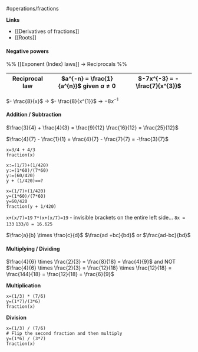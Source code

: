 #operations/fractions

**Links**
- [[Derivatives of fractions]] 
- [[Roots]] 
#### Negative powers
%% [[Exponent (Index) laws]] -> Reciprocals  %%

| **Reciprocal law** | $a^{-n} = \frac{1}{a^{n}}$ given $a \neq 0$ | $-7x^{-3} = -\frac{7}{x^{3}}$ |
| ------------------ | ------------------------------------------- | ----------------------------- |
$- \frac{8}{x}$
-> $- \frac{8}{x^{1}}$
-> $-8x^{-1}$

#### Addition / Subtraction
$\frac{3}{4} + \frac{4}{3} = \frac{9}{12} \frac{16}{12} = \frac{25}{12}$

$\frac{4}{7} - \frac{1}{1} = \frac{4}{7} - \frac{7}{7} = -\frac{3}{7}$

```math-tex
x=3/4 + 4/3
fraction(x)

```

```mathpad
x:=(1/7)+(1/420)
y:=(1*60)/(7*60)
y:=(60/420)
y + (1/420)==?
```

```math-tex
x=(1/7)+(1/420)
y=(1*60)/(7*60)
y=60/420
fraction(y + 1/420)
```

`x+(x/7)=19`
`7*(x+(x/7)=19` - invisible brackets on the entire left side...
`8x = 133`
`133/8 = 16.625`

$\frac{a}{b} \times \frac{c}{d}$
$\frac{ad +bc}{bd}$ or $\frac{ad-bc}{bd}$

#### Multiplying / Dividing

$\frac{4}{6} \times \frac{2}{3} = \frac{8}{18} = \frac{4}{9}$ and NOT $\frac{4}{6} \times \frac{2}{3} = \frac{12}{18} \times \frac{12}{18} = \frac{144}{18} = \frac{12}{18} = \frac{6}{9}$

**Multiplication**
```math-tex
x=(1/3) * (7/6)
y=(1*7)/(3*6)
fraction(x)
```
**Division**
```math-tex
x=(1/3) / (7/6)
# Flip the second fraction and then multiply
y=(1*6) / (3*7)
fraction(x)

```



